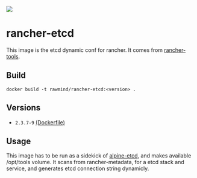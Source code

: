 [![](https://images.microbadger.com/badges/image/rawmind/rancher-etcd.svg)](https://microbadger.com/images/rawmind/rancher-etcd "Get your own image badge on microbadger.com")

rancher-etcd
==============

This image is the etcd dynamic conf for rancher. It comes from [rancher-tools][rancher-tools].

## Build

```
docker build -t rawmind/rancher-etcd:<version> .
```

## Versions

- `2.3.7-9` [(Dockerfile)](https://github.com/rawmind0/rancher-etcd/blob/2.3.7-9/README.md)


## Usage

This image has to be run as a sidekick of [alpine-etcd][alpine-etcd], and makes available /opt/tools volume. It scans from rancher-metadata, for a etcd stack and service, and generates etcd connection string dynamicly.


[alpine-etcd]: https://github.com/rawmind0/alpine-etcd
[rancher-tools]: https://github.com/rawmind0/rancher-tools